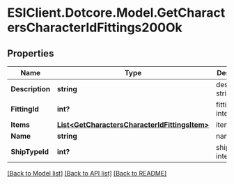 # ESIClient.Dotcore.Model.GetCharactersCharacterIdFittings200Ok
## Properties

Name | Type | Description | Notes
------------ | ------------- | ------------- | -------------
**Description** | **string** | description string | 
**FittingId** | **int?** | fitting_id integer | 
**Items** | [**List&lt;GetCharactersCharacterIdFittingsItem&gt;**](GetCharactersCharacterIdFittingsItem.md) | items array | 
**Name** | **string** | name string | 
**ShipTypeId** | **int?** | ship_type_id integer | 

[[Back to Model list]](../README.md#documentation-for-models) [[Back to API list]](../README.md#documentation-for-api-endpoints) [[Back to README]](../README.md)

